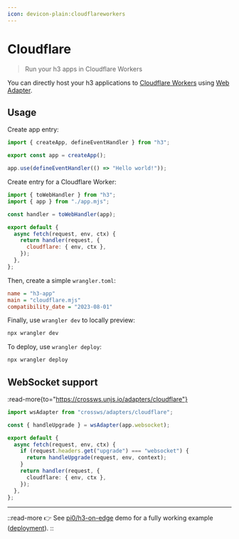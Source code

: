 ```yaml
---
icon: devicon-plain:cloudflareworkers
---
```


# Cloudflare

> Run your h3 apps in Cloudflare Workers

You can directly host your h3 applications to [Cloudflare Workers](https://workers.cloudflare.com/) using [Web Adapter](/adapters/web).

## Usage

Create app entry:

```js [app.mjs]
import { createApp, defineEventHandler } from "h3";

export const app = createApp();

app.use(defineEventHandler(() => "Hello world!"));
```

Create entry for a Cloudflare Worker:

```js [cloudflare.mjs]
import { toWebHandler } from "h3";
import { app } from "./app.mjs";

const handler = toWebHandler(app);

export default {
  async fetch(request, env, ctx) {
    return handler(request, {
      cloudflare: { env, ctx },
    });
  },
};
```

Then, create a simple `wrangler.toml`:

```ini [wrangler.toml]
name = "h3-app"
main = "cloudflare.mjs"
compatibility_date = "2023-08-01"
```

Finally, use `wrangler dev` to locally preview:

```bash
npx wrangler dev
```

To deploy, use `wrangler deploy`:

```bash
npx wrangler deploy
```

## WebSocket support

:read-more{to="https://crossws.unjs.io/adapters/cloudflare"}

```ts
import wsAdapter from "crossws/adapters/cloudflare";

const { handleUpgrade } = wsAdapter(app.websocket);

export default {
  async fetch(request, env, ctx) {
    if (request.headers.get("upgrade") === "websocket") {
      return handleUpgrade(request, env, context);
    }
    return handler(request, {
      cloudflare: { env, ctx },
    });
  },
};
```

---

::read-more
👉 See [pi0/h3-on-edge](https://github.com/pi0/h3-on-edge) demo for a fully working example ([deployment](https://h3-on-edge.pi0.workers.dev/)).
::
